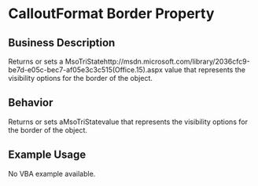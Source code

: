 # CalloutFormat Border Property

## Business Description
Returns or sets a MsoTriStatehttp://msdn.microsoft.com/library/2036cfc9-be7d-e05c-bec7-af05e3c3c515(Office.15).aspx value that represents the visibility options for the border of the object.

## Behavior
Returns or sets aMsoTriStatevalue that represents the visibility options for the border of the object.

## Example Usage
No VBA example available.